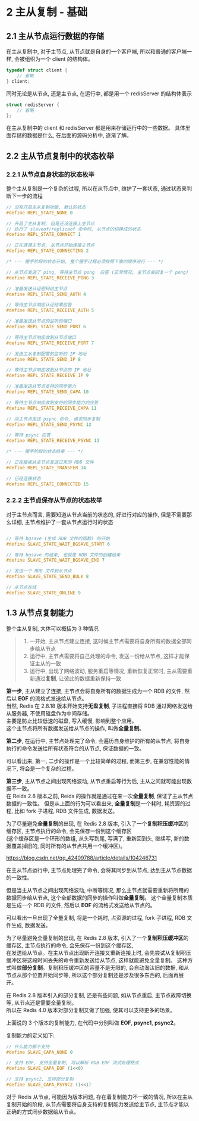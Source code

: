 
# 2 主从复制 - 基础

## 2.1 主从节点运行数据的存储

在主从复制中, 对于主节点, 从节点就是自身的一个客户端, 所以和普通的客户端一样, 会被组织为一个 client 的结构体。 

```C
typedef struct client {
    // 省略
} client;
```

同时无论是从节点, 还是主节点, 在运行中, 都是用一个 redisServer 的结构体表示

```C
struct redisServer {
    // 省略
};
```

在主从复制中的 client 和 redisServer 都是用来存储运行中的一些数据。
具体里面存储的数据是什么, 在后面的源码分析中, 逐渐了解。

## 2.2 主从节点复制中的状态枚举

### 2.2.1 从节点自身状态的状态枚举

整个主从复制是一个复杂的过程, 所以在从节点中, 维护了一套状态, 通过状态来判断下一步的流程

```C
// 没有开启主从复制功能, 默认的状态
#define REPL_STATE_NONE 0

// 开启了主从复制, 但是还没连接上主节点
// 执行了 slaveof/replicaof 命令时, 从节点的切换成的状态 
#define REPL_STATE_CONNECT 1

// 正在连接主节点, 从节点开始连接主节点
#define REPL_STATE_CONNECTING 2

/* --- 握手阶段的状态开始, 整个握手过程必须按照下面的顺序进行 --- */

// 从节点发送了 ping, 等待主节点 pong  应答 (正常情况, 主节点会回复一个 pong)
#define REPL_STATE_RECEIVE_PONG 3

// 准备发送认证密码给主节点
#define REPL_STATE_SEND_AUTH 4

// 等待主节点响应认证结果应答
#define REPL_STATE_RECEIVE_AUTH 5

// 准备发送从节点的监听的端口
#define REPL_STATE_SEND_PORT 6 

// 等待主节点响应收到从节点端口
#define REPL_STATE_RECEIVE_PORT 7

// 发送主从复制配置的监听的 IP 地址
#define REPL_STATE_SEND_IP 8 

// 等待主节点响应收到从节点的 IP 地址
#define REPL_STATE_RECEIVE_IP 9

// 准备发送从节点支持的同步能力 
#define REPL_STATE_SEND_CAPA 10 

// 等待主节点响应收到支持的同步能力的应答
#define REPL_STATE_RECEIVE_CAPA 11

// 向主节点发送 psync 命令, 请求同步复制
#define REPL_STATE_SEND_PSYNC 12 

// 等待 psync 应答
#define REPL_STATE_RECEIVE_PSYNC 13

/* --- 握手阶段的状态结束 --- */

// 正在接收从主节点发送过来的 RDB 文件
#define REPL_STATE_TRANSFER 14 

// 已经连接状态
#define REPL_STATE_CONNECTED 15 

```

### 2.2.2 主节点保存从节点的状态枚举

对于主节点而言, 需要知道从节点当前的状态的, 好进行对应的操作, 但是不需要那么详细, 主节点维护了一套从节点运行时的状态

```C

// 等待 bgsave (生成 RDB 文件的函数) 的开始
#define SLAVE_STATE_WAIT_BGSAVE_START 6

// 等待 bgsave 的结束, 也就是 RDB 文件的创建结束
#define SLAVE_STATE_WAIT_BGSAVE_END 7

// 发送一个 RDB 文件到从节点
#define SLAVE_STATE_SEND_BULK 8

// 从节点在线
#define SLAVE_STATE_ONLINE 9
```

## 1.3 从节点复制能力

整个主从复制, 大体可以概括为 3 种情况
> 1. 一开始, 主从节点建立连接, 这时候主节点需要将自身所有的数据全部同步给从节点
> 2. 运行中, 主节点需要将自己处理的命令, 发送一份给从节点, 这样才能保证主从的一致
> 3. 运行中, 出现了网络波动, 服务重启等情况, 重新恢复正常时, 主从需要重新通过**复制**, 让彼此的数据重新保持一致

**第一步**, 主从建立了连接, 主节点会将自身所有的数据生成为一个 RDB 的文件, 然后以 **EOF** 的流格式发送给从节点。  
当然, Redis 在 2.8.18 版本开始支持**无盘复制**, 子进程直接将 RDB 通过网络发送给从服务器, 不使用磁盘作为中间存储。  
主要是防止比较低速的磁盘, 写入缓慢, 影响到整个应用。  
这个主节点将所有数据发送给从节点的操作, 叫做**全量复制**。  

**第二步**, 在运行中, 主节点处理完了命令, 会遍历自身维护的所有的从节点, 将自身执行的命令发送给所有状态符合的从节点, 保证数据的一致。

可以看出来, 第一, 二步的操作是一个比较简单的过程, 而第三步, 在兼容性能的情况下, 将会是一个复杂的过程。

**第三步**, 主从节点之间出现网络波动, 从节点重启等行为后, 主从之间就可能出现数据不一致。  
在 Reids 2.8 版本之前, Reids 的操作就是通过在来一次**全量复制**, 保证了主从节点数据的一致性。
但是从上面的行为可以看出来, **全量复制**是一个耗时, 耗资源的过程, 比如 fork 子进程, RDB 文件生成, 数据发送。

为了尽量避免**全量复制**的出现, 在 Redis 2.8 版本, 引入了一个**复制积压缓冲区**的缓存区, 主节点执行的命令, 会先保存一份到这个缓存区  
(这个缓存区是一个环形的数组, 从头写到尾, 写满了, 重新回到头, 继续写, 新的数据覆盖掉旧的, 同时所有的从节点共用一个缓冲区)。



https://blog.csdn.net/qq_42409788/article/details/104246731





在主从节点运行中, 主节点处理完了命令, 会将其同步到从节点, 达到主从节点数据的一致性。  

但是当主从节点之间出现网络波动, 中断等情况, 那么主节点就需要重新将所用的数据同步给从节点, 这个全部数据的同步的操作叫做**全量复制**。
这个全量复制本质是生成一个 RDB 的文件, 然后以 **EOF** 的流格式发送给从节点的。

可以看出一旦出现了全量复制, 将是一个耗时, 占资源的过程, fork 子进程, RDB 文件生成, 数据发送。  

为了尽量避免全量复制的出现, 在 Redis 2.8 版本, 引入了一个**复制积压缓冲区**的缓存区, 主节点执行的命令, 会先保存一份到这个缓存区,  
在发送给从节点。在主从节点出现断开连接又重新连接上时, 会先尝试从复制积压缓冲区将这段时间丢失的命令重新发送给从节点, 这样就能避免全量复制。
这种方式叫做**部分复制**。复制积压缓冲区的容量不是无限的, 会自动淘汰旧的数据, 和从节点从那个位置开始同步等, 所以这个部分复制还是涉及很多东西的, 后面再展开。

在 Redis 2.8 版本引入的部分复制, 还是有些问题, 如从节点重启, 主节点故障切换等, 从节点还是需要全量复制。  
所以在 Redis 4.0 版本对部分复制又做了加强, 使其可以支持更多的场景。

上面说的 3 个版本的复制能力, 在代码中分别叫做 **EOF**, **psync1**, **psync2**。

复制能力的定义如下:  
```C
// 什么能力都不支持
#define SLAVE_CAPA_NONE 0

// 支持 EOF, 支持全量复制, 可以解析 RDB EOF 流式处理格式
#define SLAVE_CAPA_EOF (1<<0) 

// 支持 psync2, 支持部分复制
#define SLAVE_CAPA_PSYNC2 (1<<1)
```

对于 Redis 从节点, 可能因为版本问题, 存在着复制能力不一致的情况, 所以在主从复制开始的阶段, 从节点需要将自身支持的复制能力发送给主节点,
主节点才能以正确的方式同步数据给从节点。




